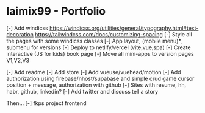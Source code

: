 # laimix99 - Portfolio

[-] Add windicss
  https://windicss.org/utilities/general/typography.html#text-decoration
  https://tailwindcss.com/docs/customizing-spacing
[-] Style all the pages with some windicss classes
[-] App layout, (mobile menu)*, submenu for versions
[-] Deploy to netlify/vercel (vite,vue,spa)
[-] Create interactive (JS for kids) book page
[-] Move all mini-apps to version pages V1,V2,V3

[-] Add readme
[-] Add store
[-] Add vueuse/vuehead/motion
[-] Add authorization using firebase/nhost/supabase and simple crud game cursor position + message, authorization with github
[-] Sites with resume, hh, habr, github, linkedin?
[-] Add twitter and discuss tell a story

Then...
[-] fkps project frontend

